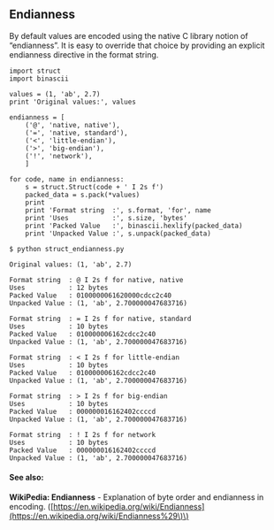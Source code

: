 ## Endianness

By default values are encoded using the native C library notion of “endianness”. It is easy to override that choice by providing an explicit endianness directive in the format string.

```
import struct
import binascii

values = (1, 'ab', 2.7)
print 'Original values:', values

endianness = [
    ('@', 'native, native'),
    ('=', 'native, standard'),
    ('<', 'little-endian'),
    ('>', 'big-endian'),
    ('!', 'network'),
    ]

for code, name in endianness:
    s = struct.Struct(code + ' I 2s f')
    packed_data = s.pack(*values)
    print
    print 'Format string  :', s.format, 'for', name
    print 'Uses           :', s.size, 'bytes'
    print 'Packed Value   :', binascii.hexlify(packed_data)
    print 'Unpacked Value :', s.unpack(packed_data)
```

```
$ python struct_endianness.py

Original values: (1, 'ab', 2.7)

Format string  : @ I 2s f for native, native
Uses           : 12 bytes
Packed Value   : 0100000061620000cdcc2c40
Unpacked Value : (1, 'ab', 2.700000047683716)

Format string  : = I 2s f for native, standard
Uses           : 10 bytes
Packed Value   : 010000006162cdcc2c40
Unpacked Value : (1, 'ab', 2.700000047683716)

Format string  : < I 2s f for little-endian
Uses           : 10 bytes
Packed Value   : 010000006162cdcc2c40
Unpacked Value : (1, 'ab', 2.700000047683716)

Format string  : > I 2s f for big-endian
Uses           : 10 bytes
Packed Value   : 000000016162402ccccd
Unpacked Value : (1, 'ab', 2.700000047683716)

Format string  : ! I 2s f for network
Uses           : 10 bytes
Packed Value   : 000000016162402ccccd
Unpacked Value : (1, 'ab', 2.700000047683716)
```

#### See also:

**WikiPedia: Endianness** - Explanation of byte order and endianness in encoding. \([https://en.wikipedia.org/wiki/Endianness](https://en.wikipedia.org/wiki/Endianness%29\)\)

